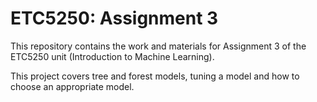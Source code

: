 # ETC5250: Assignment 3

This repository contains the work and materials for Assignment 3 of the ETC5250 unit (Introduction to Machine Learning).

This project covers tree and forest models, tuning a model and how to choose an appropriate model. 
